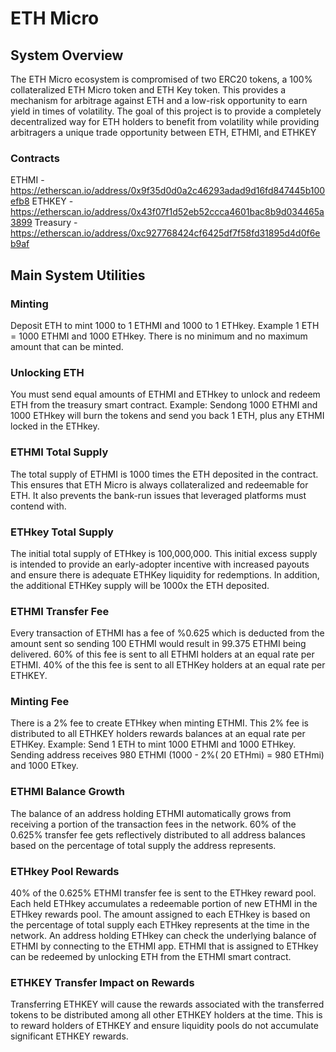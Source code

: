 # ETH Micro


## System Overview
The ETH Micro ecosystem is compromised of two ERC20 tokens, a 100% collateralized ETH Micro token and ETH Key token. This provides a mechanism for arbitrage against ETH and a low-risk opportunity to earn yield in times of volatility. The goal of this project is to provide a completely decentralized way for ETH holders to benefit from volatility while providing arbitragers a unique trade opportunity between ETH, ETHMI, and ETHKEY

### Contracts
ETHMI - https://etherscan.io/address/0x9f35d0d0a2c46293adad9d16fd847445b100efb8
ETHKEY - https://etherscan.io/address/0x43f07f1d52eb52ccca4601bac8b9d034465a3899
Treasury - https://etherscan.io/address/0xc927768424cf6425df7f58fd31895d4d0f6eb9af



## Main System Utilities
### Minting
Deposit ETH to mint 1000 to 1 ETHMI and 1000 to 1 ETHkey. Example 1 ETH = 1000 ETHMI and 1000 ETHkey. There is no minimum and no maximum amount that can be minted.

### Unlocking ETH
You must send equal amounts of ETHMI and ETHkey to unlock and redeem ETH from the treasury smart contract. Example: Sendong 1000 ETHMI and 1000 ETHkey will burn the tokens and send you back 1 ETH, plus any ETHMI locked in the ETHkey.

### ETHMI Total Supply
The total supply of ETHMI is 1000 times the ETH deposited in the contract. This ensures that ETH Micro is always collateralized and redeemable for ETH. It also prevents the bank-run issues that leveraged platforms must contend with.

### ETHkey Total Supply
The initial total supply of ETHkey is 100,000,000. This initial excess supply is intended to provide an early-adopter incentive with increased payouts and ensure there is adequate ETHKey liquidity for redemptions. In addition, the additional ETHKey supply will be 1000x the ETH deposited.

### ETHMI Transfer Fee
Every transaction of ETHMI has a fee of %0.625 which is deducted from the amount sent so sending 100 ETHMI would result in 99.375 ETHMI being delivered. 60% of this fee is sent to all ETHMI holders at an equal rate per ETHMI. 40% of the this fee is sent to all ETHKey holders at an equal rate per ETHKEY.

### Minting Fee
There is a 2% fee to create ETHkey when minting ETHMI. This 2% fee is distributed to all ETHKEY holders rewards balances at an equal rate per ETHKey.
Example: Send 1 ETH to mint 1000 ETHMI and 1000 ETHkey. Sending address receives 980 ETHMI (1000 - 2%( 20 ETHmi) = 980 ETHmi) and 1000 ETkey.

### ETHMI Balance Growth
The balance of an address holding ETHMI automatically grows from receiving a portion of the transaction fees in the network. 60% of the 0.625% transfer fee gets reflectively distributed to all address balances based on the percentage of total supply the address represents.

### ETHkey Pool Rewards
40% of the 0.625% ETHMI transfer fee is sent to the ETHkey reward pool. Each held ETHkey accumulates a redeemable portion of new ETHMI in the ETHkey rewards pool. The amount assigned to each ETHkey is based on the percentage of total supply each ETHkey represents at the time in the network. An address holding ETHkey can check the underlying balance of ETHMI by connecting to the ETHMI app. ETHMI that is assigned to ETHkey can be redeemed by unlocking ETH from the ETHMI smart contract.

### ETHKEY Transfer Impact on Rewards
Transferring ETHKEY will cause the rewards associated with the transferred tokens to be distributed among all other ETHKEY holders at the time. This is to reward holders of ETHKEY and ensure liquidity pools do not accumulate significant ETHKEY rewards.
